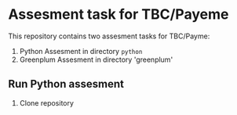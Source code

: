 # Assesment task for TBC/Payeme

This repository contains two assesment tasks for TBC/Payme:
1. Python Assesment in directory `python`
2. Greenplum Assesment in directory 'greenplum'

## Run Python assesment
1. Clone repository

